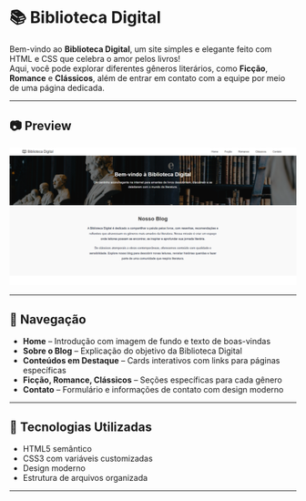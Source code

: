 # 📚 Biblioteca Digital

Bem-vindo ao **Biblioteca Digital**, um site simples e elegante feito com HTML e CSS que celebra o amor pelos livros!  
Aqui, você pode explorar diferentes gêneros literários, como **Ficção**, **Romance** e **Clássicos**, além de entrar em contato com a equipe por meio de uma página dedicada.

---

## 📷 Preview

![preview do site](./assets/blog.png)

---

## 🧭 Navegação

- **Home** – Introdução com imagem de fundo e texto de boas-vindas
- **Sobre o Blog** – Explicação do objetivo da Biblioteca Digital
- **Conteúdos em Destaque** – Cards interativos com links para páginas específicas
- **Ficção, Romance, Clássicos** – Seções específicas para cada gênero
- **Contato** – Formulário e informações de contato com design moderno

---

## 🧱 Tecnologias Utilizadas

- HTML5 semântico
- CSS3 com variáveis customizadas
- Design moderno
- Estrutura de arquivos organizada

---


